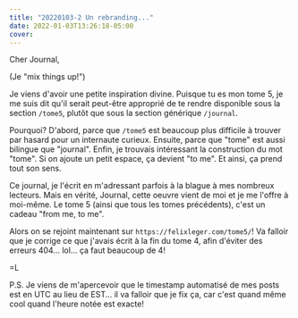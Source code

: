 ```yaml
---
title: "20220103-2 Un rebranding..."
date: 2022-01-03T13:26:18-05:00
cover:
---
```


Cher Journal,

(Je "mix things up!")

Je viens d'avoir une petite inspiration divine. Puisque tu es mon tome 5, je me suis dit qu'il serait
peut-être approprié de te rendre disponible sous la section `/tome5`, plutôt que sous la section générique
`/journal`.

Pourquoi? D'abord, parce que `/tome5` est beaucoup plus difficile à trouver par hasard pour un internaute
curieux. Ensuite, parce que "tome" est aussi bilingue que "journal". Enfin, je trouvais intéressant la
construction du mot "tome". Si on ajoute un petit espace, ça devient "to me". Et ainsi, ça prend tout son
sens.

Ce journal, je l'écrit en m'adressant parfois à la blague à mes nombreux lecteurs. Mais en vérité, Journal,
cette oeuvre vient de moi et je me l'offre à moi-même. Le tome 5 (ainsi que tous les tomes précédents), c'est un
cadeau "from me, to me".

Alors on se rejoint maintenant sur `https://felixleger.com/tome5/`! Va falloir que je corrige ce que j'avais
écrit à la fin du tome 4, afin d'éviter des erreurs 404... lol... ça faut beaucoup de 4!

=L

P.S. Je viens de m'apercevoir que le timestamp automatisé de mes posts est en UTC au lieu de EST... il va
falloir que je fix ça, car c'est quand même cool quand l'heure notée est exacte!
